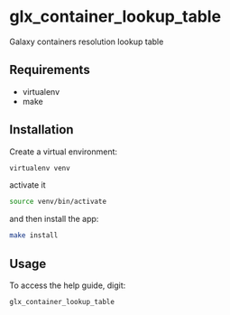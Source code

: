 # glx_container_lookup_table
Galaxy containers resolution lookup table

## Requirements
* virtualenv
* make

## Installation

Create a virtual environment:
```bash
virtualenv venv
```

activate it
```bash
source venv/bin/activate
```
and then install the app:
```bash
make install
```

## Usage

To access the help guide, digit:
```bash
glx_container_lookup_table
```
